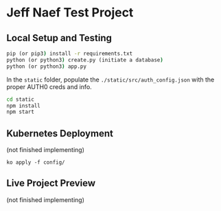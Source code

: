 # Jeff Naef Test Project

## Local Setup and Testing

```cmd
pip (or pip3) install -r requirements.txt 
python (or python3) create.py (initiate a database)
python (or python3) app.py 
```

In the `static` folder, populate the `./static/src/auth_config.json` with the proper AUTH0 creds and info. 

```cmd
cd static
npm install
npm start
```

## Kubernetes Deployment
(not finished implementing)

```
ko apply -f config/
```

## Live Project Preview
(not finished implementing)
